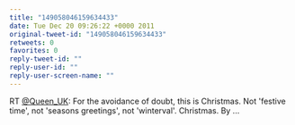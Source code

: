 ```yaml
---
title: "149058046159634433"
date: Tue Dec 20 09:26:22 +0000 2011
original-tweet-id: "149058046159634433"
retweets: 0
favorites: 0
reply-tweet-id: ""
reply-user-id: ""
reply-user-screen-name: ""
---
```

RT <a href="https://twitter.com/Queen_UK">@Queen_UK</a>: For the avoidance of doubt, this is Christmas. Not 'festive time', not 'seasons greetings', not 'winterval'. Christmas. By ...
